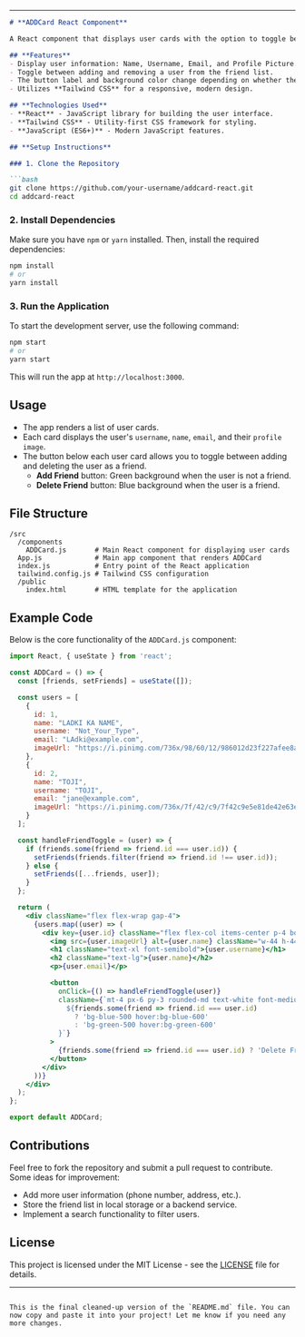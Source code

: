 

---

```markdown
# **ADDCard React Component**

A React component that displays user cards with the option to toggle between adding and removing users as friends. The component includes user details (name, username, email, and an image) and a button to add or delete friends. The button dynamically changes its text and color based on the user's friend status.

## **Features**
- Display user information: Name, Username, Email, and Profile Picture.
- Toggle between adding and removing a user from the friend list.
- The button label and background color change depending on whether the user is a friend or not.
- Utilizes **Tailwind CSS** for a responsive, modern design.

## **Technologies Used**
- **React** - JavaScript library for building the user interface.
- **Tailwind CSS** - Utility-first CSS framework for styling.
- **JavaScript (ES6+)** - Modern JavaScript features.

## **Setup Instructions**

### 1. Clone the Repository

```bash
git clone https://github.com/your-username/addcard-react.git
cd addcard-react
```

### 2. Install Dependencies

Make sure you have `npm` or `yarn` installed. Then, install the required dependencies:

```bash
npm install
# or
yarn install
```

### 3. Run the Application

To start the development server, use the following command:

```bash
npm start
# or
yarn start
```

This will run the app at `http://localhost:3000`.

## **Usage**

- The app renders a list of user cards.
- Each card displays the user's `username`, `name`, `email`, and their `profile image`.
- The button below each user card allows you to toggle between adding and deleting the user as a friend.
  - **Add Friend** button: Green background when the user is not a friend.
  - **Delete Friend** button: Blue background when the user is a friend.

## **File Structure**

```
/src
  /components
    ADDCard.js       # Main React component for displaying user cards
  App.js             # Main app component that renders ADDCard
  index.js           # Entry point of the React application
  tailwind.config.js # Tailwind CSS configuration
  /public
    index.html       # HTML template for the application
```

## **Example Code**

Below is the core functionality of the `ADDCard.js` component:

```jsx
import React, { useState } from 'react';

const ADDCard = () => {
  const [friends, setFriends] = useState([]);

  const users = [
    {
      id: 1,
      name: "LADKI KA NAME",
      username: "Not_Your_Type",
      email: "LAdki@example.com",
      imageUrl: "https://i.pinimg.com/736x/98/60/12/986012d23f227afee8a86580c7206197.jpg"
    },
    {
      id: 2,
      name: "TOJI",
      username: "TOJI",
      email: "jane@example.com",
      imageUrl: "https://i.pinimg.com/736x/7f/42/c9/7f42c9e5e81de42e63ea75531309b6de.jpg"
    }
  ];

  const handleFriendToggle = (user) => {
    if (friends.some(friend => friend.id === user.id)) {
      setFriends(friends.filter(friend => friend.id !== user.id));
    } else {
      setFriends([...friends, user]);
    }
  };

  return (
    <div className="flex flex-wrap gap-4">
      {users.map((user) => (
        <div key={user.id} className="flex flex-col items-center p-4 border rounded-lg">
          <img src={user.imageUrl} alt={user.name} className="w-44 h-44 object-cover object-top rounded-full mb-4" />
          <h1 className="text-xl font-semibold">{user.username}</h1>
          <h2 className="text-lg">{user.name}</h2>
          <p>{user.email}</p>

          <button
            onClick={() => handleFriendToggle(user)}
            className={`mt-4 px-6 py-3 rounded-md text-white font-medium shadow-sm transition-all duration-200 ease-in-out transform hover:scale-105 focus:outline-none
              ${friends.some(friend => friend.id === user.id) 
                ? 'bg-blue-500 hover:bg-blue-600' 
                : 'bg-green-500 hover:bg-green-600'
            }`}
          >
            {friends.some(friend => friend.id === user.id) ? 'Delete Friend' : 'Add Friend'}
          </button>
        </div>
      ))}
    </div>
  );
};

export default ADDCard;
```

## **Contributions**

Feel free to fork the repository and submit a pull request to contribute. Some ideas for improvement:
- Add more user information (phone number, address, etc.).
- Store the friend list in local storage or a backend service.
- Implement a search functionality to filter users.

## **License**

This project is licensed under the MIT License - see the [LICENSE](LICENSE) file for details.

---
```

This is the final cleaned-up version of the `README.md` file. You can now copy and paste it into your project! Let me know if you need any more changes.